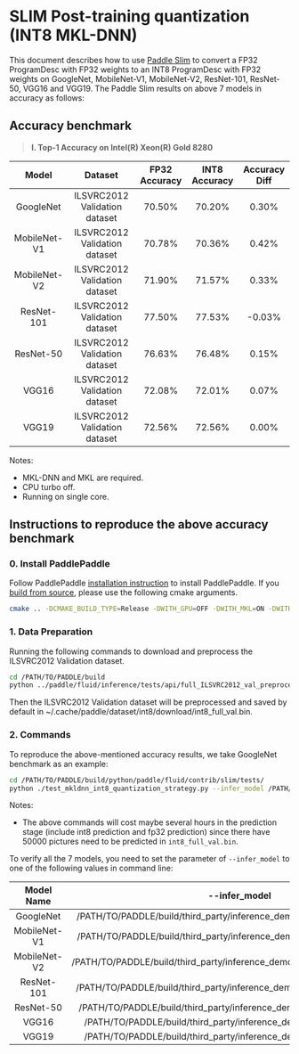 # SLIM Post-training quantization (INT8 MKL-DNN)

This document describes how to use [Paddle Slim](https://github.com/PaddlePaddle/FluidDoc/blob/develop/doc/fluid/advanced_usage/paddle_slim/paddle_slim.md) to convert a FP32 ProgramDesc with FP32 weights to an INT8 ProgramDesc with FP32 weights on GoogleNet, MobileNet-V1, MobileNet-V2, ResNet-101, ResNet-50, VGG16 and VGG19. The Paddle Slim results on above 7 models in accuracy as follows:

## Accuracy benchmark

>**I. Top-1 Accuracy on Intel(R) Xeon(R) Gold 8280**

| Model        | Dataset                        | FP32 Accuracy   | INT8 Accuracy   | Accuracy Diff   |
| :----------: | :----------------------------: | :-------------: | :------------:  | :--------------:|
| GoogleNet    | ILSVRC2012 Validation dataset  |  70.50%         |  70.20%         |  0.30%          |
| MobileNet-V1 | ILSVRC2012 Validation dataset  |  70.78%         |  70.36%         |  0.42%          |
| MobileNet-V2 | ILSVRC2012 Validation dataset  |  71.90%         |  71.57%         |  0.33%          |
| ResNet-101   | ILSVRC2012 Validation dataset  |  77.50%         |  77.53%         |  -0.03%         |
| ResNet-50    | ILSVRC2012 Validation dataset  |  76.63%         |  76.48%         |  0.15%          |
| VGG16        | ILSVRC2012 Validation dataset  |  72.08%         |  72.01%         |  0.07%          |
| VGG19        | ILSVRC2012 Validation dataset  |  72.56%         |  72.56%         |  0.00%          |

Notes:

* MKL-DNN and MKL are required.
* CPU turbo off.
* Running on single core.

## Instructions to reproduce the above accuracy benchmark

### 0. Install PaddlePaddle

Follow PaddlePaddle [installation instruction](https://github.com/PaddlePaddle/models/blob/develop/PaddleCV/image_classification/README_ngraph.md) to install PaddlePaddle. If you [build from source](https://github.com/PaddlePaddle/FluidDoc/blob/develop/doc/fluid/beginners_guide/install/compile/compile_Ubuntu_en.md), please use the following cmake arguments.

```bash
cmake .. -DCMAKE_BUILD_TYPE=Release -DWITH_GPU=OFF -DWITH_MKL=ON -DWITH_MKLDNN=ON  -DWITH_TESTING=ON  -WITH_FLUID_ONLY=ON  -DWITH_INFERENCE_API_TEST=ON -DON_INFER=ON -DWITH_SLIM_MKLDNN_FULL_TEST=ON
```

### 1. Data Preparation

Running the following commands to download and preprocess the ILSVRC2012 Validation dataset.

```bash
cd /PATH/TO/PADDLE/build
python ../paddle/fluid/inference/tests/api/full_ILSVRC2012_val_preprocess.py
```

Then the ILSVRC2012 Validation dataset will be preprocessed and saved by default in ~/.cache/paddle/dataset/int8/download/int8_full_val.bin.

### 2. Commands

To reproduce the above-mentioned accuracy results, we take GoogleNet benchmark as an example:

``` bash
cd /PATH/TO/PADDLE/build/python/paddle/fluid/contrib/slim/tests/
python ./test_mkldnn_int8_quantization_strategy.py --infer_model /PATH/TO/PADDLE/build/third_party/inference_demo/int8v2/googlenet/model --infer_data ~/.cache/paddle/dataset/int8/download/int8_full_val.bin --warmup_batch_size 100 --batch_size 1
```

Notes:

* The above commands will cost maybe several hours in the prediction stage (include int8 prediction and fp32 prediction) since there have 50000 pictures need to be predicted in `int8_full_val.bin`.

To verify all the 7 models, you need to set the parameter of `--infer_model` to one of the following values in command line:

| Model Name   | --infer_model  |
| :----------: | :------------: |
| GoogleNet    | /PATH/TO/PADDLE/build/third_party/inference_demo/int8v2/googlenet/model  |
| MobileNet-V1 | /PATH/TO/PADDLE/build/third_party/inference_demo/int8v2/mobilenet/model  |
| MobileNet-V2 | /PATH/TO/PADDLE/build/third_party/inference_demo/int8v2/mobilenetv2/model|
| ResNet-101   | /PATH/TO/PADDLE/build/third_party/inference_demo/int8v2/resnet101/model  |
| ResNet-50    | /PATH/TO/PADDLE/build/third_party/inference_demo/int8v2/resnet50/model   |
| VGG16        | /PATH/TO/PADDLE/build/third_party/inference_demo/int8v2/vgg16/model      |
| VGG19        | /PATH/TO/PADDLE/build/third_party/inference_demo/int8v2/vgg19/model      |
